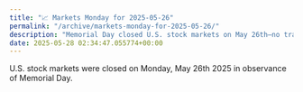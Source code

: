 ```yaml
---
title: "📈 Markets Monday for 2025-05-26"
permalink: "/archive/markets-monday-for-2025-05-26/"
description: "Memorial Day closed U.S. stock markets on May 26th—no trading news today!"
date: 2025-05-28 02:34:47.055774+00:00
---
```


<!-- buttondown-editor-mode: plaintext -->U.S. stock markets were closed on Monday, May 26th 2025 in observance of Memorial Day.